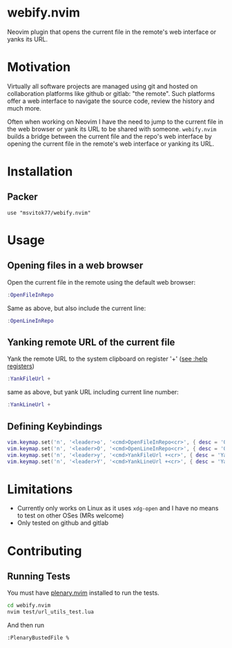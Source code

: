 # webify.nvim

Neovim plugin that opens the current file in the remote's web interface or yanks its URL.

# Motivation

Virtually all software projects are managed using git and hosted on collaboration platforms like github or gitlab: "the remote".
Such platforms offer a web interface to navigate the source code, review the history and much more.

Often when working on Neovim I have the need to jump to the current file in the web browser or yank its URL to be shared with someone.
`webify.nvim` builds a bridge between the current file and the repo's web interface by opening the current file in the remote's web interface or yanking its URL.

# Installation

## Packer

```
use "msvitok77/webify.nvim"
```

# Usage

## Opening files in a web browser

Open the current file in the remote using the default web browser:

```lua
:OpenFileInRepo
```

Same as above, but also include the current line:

```lua
:OpenLineInRepo
```


## Yanking remote URL of the current file

Yank the remote URL to the system clipboard on register '+' ([see :help registers](https://vimdoc.sourceforge.net/htmldoc/change.html#registers))

```lua
:YankFileUrl +
```

same as above, but yank URL including current line number:


```lua
:YankLineUrl +
```

## Defining Keybindings

```lua
vim.keymap.set('n', '<leader>o', '<cmd>OpenFileInRepo<cr>', { desc = 'Open in web browser'})
vim.keymap.set('n', '<leader>O', '<cmd>OpenLineInRepo<cr>', { desc = 'Open in web browser, including current line'})
vim.keymap.set('n', '<leader>y', '<cmd>YankFileUrl +<cr>', { desc = 'Yank Url to system clipboard'})
vim.keymap.set('n', '<leader>Y', '<cmd>YankLineUrl +<cr>', { desc = 'Yank Url to system clipboard, including current line'})
```

# Limitations

* Currently only works on Linux as it uses `xdg-open` and I have no means to test on other OSes (MRs welcome)
* Only tested on github and gitlab

# Contributing

## Running Tests

You must have [plenary.nvim](https://github.com/nvim-lua/plenary.nvim) installed to run the tests.

```sh
cd webify.nvim
nvim test/url_utils_test.lua
```
And then run

```sh
:PlenaryBustedFile %
```
